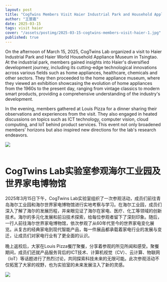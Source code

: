 ```yaml
---
layout: post
title: "CogTwins Members Visit Haier Industrial Park and Household Appliance Museum"
author: "王曌嘉"
date: 2025-03-15
tags: visit haier
cover: "/assets/postimg/2025-03-15-cogtwins-members-visit-haier-1.jpg"
published: true
---
```


On the afternoon of March 15, 2025, CogTwins Lab organized a visit to Haier Industrial Park and Haier World Household Appliance Museum in Tsingtao. At the industrial park, members gained insights into Haier's diversified development journey, including its cutting-edge technological innovations across various fields such as home appliances, healthcare, chemicals and other sectors. They then proceeded to the home appliance museum, where they viewed an exhibition showcasing the evolution of home appliances from the 1960s to the present day, ranging from vintage classics to modern smart products, providing a comprehensive understanding of the industry's development. 

In the evening, members gathered at Louis Pizza for a dinner sharing their observations and experiences from the visit. They also engaged in heated discussions on topics such as ICT technology, computer vision, cloud computing, and IoT behind product services. This event not only broadened members' horizons but also inspired new directions for the lab's research endeavors.

<div class="text-center">
    <img class="img-fluid img-thumbnail" style="max-height: 520px;"
        src="{{ '/assets/postimg/2025-03-15-cogtwins-members-visit-haier-1.jpg' | relative_url }}" />
</div>
<br>
<h1 class="fs-4 mb-1" itemprop="name headline">CogTwins Lab实验室参观海尔工业园及世界家电博物馆</h1>

2025年3月15日下午，CogTwins Lab实验室组织了一次参观活动，成员们前往青岛海尔工业园和海尔世界家电博物馆进行实地考察与学习。在海尔工业园，成员们深入了解了海尔的发展历程，并亲眼见证了海尔在家电、医疗、化工等领域的创新技术。海尔的多元化发展和前沿技术探索，给每位参观者留下了深刻印象。随后，一行人前往海尔世界家电博物馆，依次参观了从60年代至今的世界家电变化展览。从复古的经典家电到现代智能产品，每一件展品都承载着家电行业的发展与变迁，让成员们对家电行业有了更全面的认识。

晚上返校后，大家在Louis Pizza餐厅聚餐，分享着参观的所见所闻和感受。聚餐期间，成员们还就产品服务背后的ICT技术、计算机视觉（CV）、云计算、物联网（IoT）等话题进行了热烈讨论，共同探索科技未来的无限可能。此次参观活动不仅拓宽了大家的视野，也为实验室的未来发展注入了新的灵感。

<div class="text-center">
    <img class="img-fluid img-thumbnail" style="max-height: 520px;"
        src="{{ '/assets/postimg/2025-03-15-cogtwins-members-visit-haier-2.jpg' | relative_url }}" />
</div>